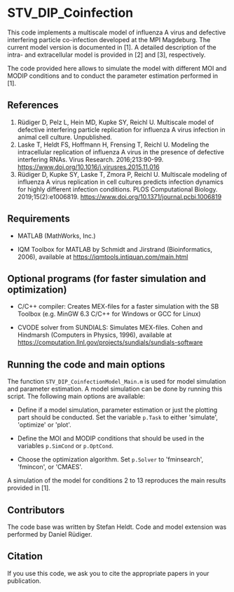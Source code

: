 # STV_DIP_Coinfection
This code implements a multiscale model of influenza A virus and defective interfering particle co-infection developed at the MPI Magdeburg. The current model version is documented in [1]. A detailed description of the intra- and extracellular model is provided in [2] and [3], respectively.

The code provided here allows to simulate the model with different MOI and MODIP conditions and to conduct the parameter estimation performed in [1]. 

## References
1. Rüdiger D, Pelz L, Hein MD, Kupke SY, Reichl U. Multiscale model of defective interfering particle replication for influenza A virus infection in animal cell culture. Unpublished.
2. Laske T, Heldt FS, Hoffmann H, Frensing T, Reichl U. Modeling the intracellular replication of influenza A virus in the presence of defective interfering RNAs. Virus Research. 2016;213:90-99. https://www.doi.org/10.1016/j.virusres.2015.11.016
3. Rüdiger D, Kupke SY, Laske T, Zmora P, Reichl U. Multiscale modeling of influenza A virus replication in cell cultures predicts infection dynamics for highly different infection conditions. PLOS Computational Biology. 2019;15(2):e1006819. https://www.doi.org/10.1371/journal.pcbi.1006819

## Requirements
- MATLAB (MathWorks, Inc.)

- IQM Toolbox for MATLAB by Schmidt and Jirstrand (Bioinformatics, 2006), available at https://iqmtools.intiquan.com/main.html

## Optional programs (for faster simulation and optimization)
- C/C++ compiler: Creates MEX-files for a faster simulation with the SB Toolbox (e.g. MinGW 6.3 C/C++ for Windows or GCC for Linux)

- CVODE solver from SUNDIALS: Simulates MEX-files. Cohen and Hindmarsh (Computers in Physics, 1996), available at https://computation.llnl.gov/projects/sundials/sundials-software

## Running the code and main options
The function `STV_DIP_CoinfectionModel_Main.m` is used for model simulation and parameter estimation. A model simulation can be done by running this script. The following main options are available:
-	Define if a model simulation, parameter estimation or just the plotting part should be conducted. Set the variable `p.Task` to either 'simulate', 'optimize' or 'plot'. 

-	Define the MOI and MODIP conditions that should be used in the variables `p.SimCond` or `p.OptCond`.

-	Choose the optimization algorithm. Set `p.Solver` to 'fminsearch', 'fmincon', or 'CMAES'.

A simulation of the model for conditions 2 to 13 reproduces the main results provided in [1].

## Contributors
The code base was written by Stefan Heldt. Code and model extension was performed by Daniel Rüdiger. 

## Citation
If you use this code, we ask you to cite the appropriate papers in your publication.
